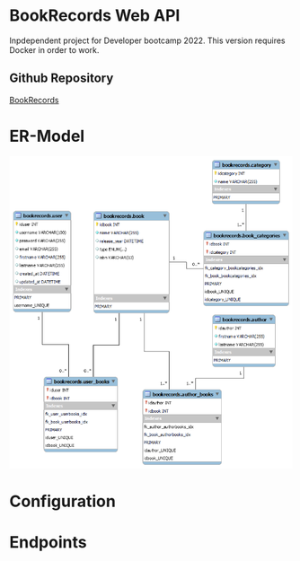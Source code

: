 # BookRecords Web API
Inpdependent project for Developer bootcamp 2022. This version requires Docker in order to work.
## Github Repository
<a href="https://github.com/Lepito88/BookRecordsDocker" >BookRecords </a>
# ER-Model

<img src="./ER-model.png" alt="er-model"/>

# Configuration
# Endpoints